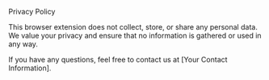 Privacy Policy

This browser extension does not collect, store, or share any personal data. We value your privacy and ensure that no information is gathered or used in any way.

If you have any questions, feel free to contact us at [Your Contact Information].
